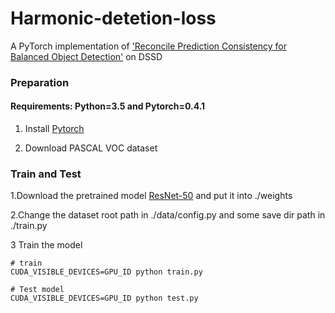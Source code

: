# Harmonic-detetion-loss
A PyTorch implementation of ['Reconcile Prediction Consistency for Balanced Object Detection'](https://openaccess.thecvf.com/content/ICCV2021/papers/Wang_Reconcile_Prediction_Consistency_for_Balanced_Object_Detection_ICCV_2021_paper.pdf) on DSSD


### Preparation

#### Requirements: Python=3.5 and Pytorch=0.4.1

1. Install [Pytorch](http://pytorch.org/)

2. Download PASCAL VOC dataset
      
### Train and Test

1.Download the pretrained model [ResNet-50](https://download.pytorch.org/models/resnet50-19c8e357.pth) and put it into ./weights

2.Change the dataset root path in ./data/config.py and some save dir path in ./train.py

3 Train the model
 ```Shell
 # train
 CUDA_VISIBLE_DEVICES=GPU_ID python train.py
 
 # Test model
 CUDA_VISIBLE_DEVICES=GPU_ID python test.py
 ```
 
